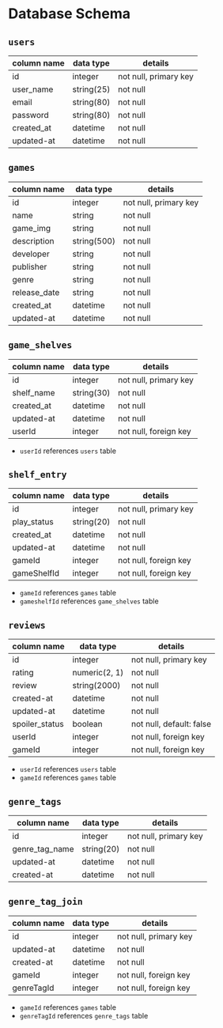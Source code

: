 # **Database Schema**

## `users`

| column name | data type | details                    |
|-------------|------------|---------------------------|
| id          | integer    | not null, primary key     |
| user_name   | string(25) | not null                  |
| email       | string(80) | not null                  |
| password    | string(80) | not null                  |
| created_at  | datetime   | not null                  |
| updated-at  | datetime   | not null                  |


## `games`

| column name   | data type     | details               |
|---------------|---------------|-----------------------|
| id            | integer       | not null, primary key |
| name          | string        | not null              |
| game_img      | string        | not null              |
| description   | string(500)   | not null              |
| developer     | string        | not null              |
| publisher     | string        | not null              |
| genre         | string        | not null              |
| release_date  | string        | not null              |
| created_at    | datetime      | not null              |
| updated-at    | datetime      | not null              |

## `game_shelves`

| column name   | data type   | details               |
|---------------|-------------|-----------------------|
| id            | integer     | not null, primary key |
| shelf_name    | string(30)  | not null              |
| created_at    | datetime    | not null              |
| updated-at    | datetime    | not null              |
| userId        | integer     | not null, foreign key |

* `userId` references `users` table


## `shelf_entry`

| column name   | data type  | details                  |
|---------------|------------|--------------------------|
| id            | integer    | not null, primary key    |
| play_status   | string(20) | not null                 |
| created_at    | datetime   | not null                 |
| updated-at    | datetime   | not null                 |
| gameId        | integer    | not null, foreign key    |
| gameShelfId   | integer    | not null, foreign key    |

* `gameId` references `games` table
* `gameshelfId` references `game_shelves` table


## `reviews`

| column name    | data type     | details                  |
|----------------|---------------|--------------------------|
| id             | integer       | not null, primary key    |
| rating         | numeric(2, 1) | not null                 |
| review         | string(2000)  | not null                 |
| created-at     | datetime      | not null                 |
| updated-at     | datetime      | not null                 |
| spoiler_status | boolean       | not null, default: false |
| userId         | integer       | not null, foreign key    |
| gameId         | integer       | not null, foreign key    |

* `userId` references `users` table
* `gameId` references `games` table


## `genre_tags`

| column name    | data type   | details                  |
|----------------|-------------|--------------------------|
| id             | integer     | not null, primary key    |
| genre_tag_name | string(20)  | not null                 |
| updated-at     | datetime    | not null                 |
| created-at     | datetime    | not null                 |


## `genre_tag_join`

| column name  | data type | details                  |
|--------------|-----------|--------------------------|
| id           | integer   | not null, primary key    |
| updated-at   | datetime  | not null                 |
| created-at   | datetime  | not null                 |
| gameId       | integer   | not null, foreign key    |
| genreTagId   | integer   | not null, foreign key    |

* `gameId` references `games` table
* `genreTagId` references `genre_tags` table
